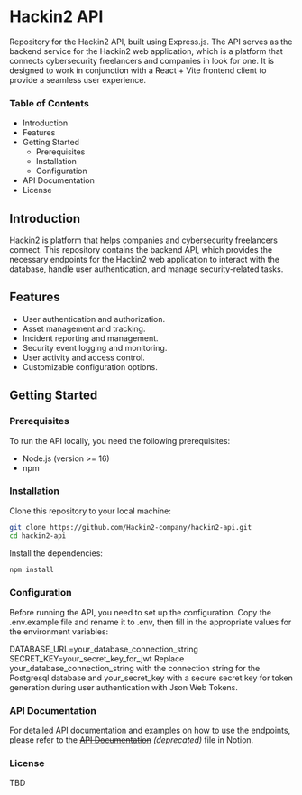 # Hackin2 API

Repository for the Hackin2 API, built using Express.js. The API serves as the backend service for the Hackin2 web application, which is a platform that connects cybersecurity freelancers and companies in look for one. It is designed to work in conjunction with a React + Vite frontend client to provide a seamless user experience.

### Table of Contents

- Introduction
- Features
- Getting Started
  - Prerequisites
  - Installation
  - Configuration
- API Documentation
- License

## Introduction

Hackin2 is platform that helps companies and cybersecurity freelancers connect. This repository contains the backend API, which provides the necessary endpoints for the Hackin2 web application to interact with the database, handle user authentication, and manage security-related tasks.

## Features

- User authentication and authorization.
- Asset management and tracking.
- Incident reporting and management.
- Security event logging and monitoring.
- User activity and access control.
- Customizable configuration options.

## Getting Started

### Prerequisites

To run the API locally, you need the following prerequisites:

- Node.js (version >= 16)
- npm

### Installation

Clone this repository to your local machine:

```bash
git clone https://github.com/Hackin2-company/hackin2-api.git
cd hackin2-api
```

Install the dependencies:

```bash
npm install
```

### Configuration

Before running the API, you need to set up the configuration. Copy the .env.example file and rename it to .env, then fill in the appropriate values for the environment variables:

DATABASE_URL=your_database_connection_string
SECRET_KEY=your_secret_key_for_jwt
Replace your_database_connection_string with the connection string for the Postgresql database and your_secret_key with a secure secret key for token generation during user authentication with Json Web Tokens.

### API Documentation

For detailed API documentation and examples on how to use the endpoints, please refer to the ~~[API Documentation](https://www.notion.so/How-To-Set-Up-the-API-ef235e313e24423db97ccc39fc8218fd)~~ _(deprecated)_ file in Notion.

### License

TBD
